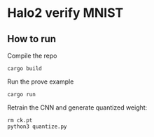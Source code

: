 # Halo2 verify MNIST

## How to run

Compile the repo

```
cargo build
```

Run the prove example
```
cargo run
```

Retrain the CNN and generate quantized weight:
```
rm ck.pt
python3 quantize.py
```
